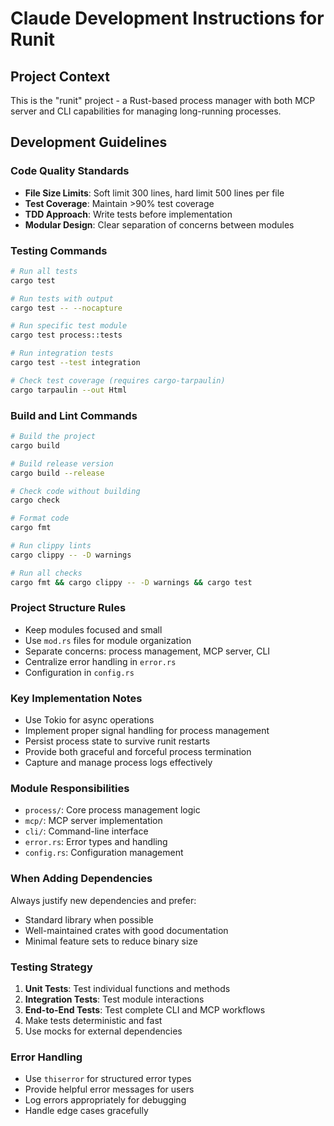 # Claude Development Instructions for Runit

## Project Context
This is the "runit" project - a Rust-based process manager with both MCP server and CLI capabilities for managing long-running processes.

## Development Guidelines

### Code Quality Standards
- **File Size Limits**: Soft limit 300 lines, hard limit 500 lines per file
- **Test Coverage**: Maintain >90% test coverage
- **TDD Approach**: Write tests before implementation
- **Modular Design**: Clear separation of concerns between modules

### Testing Commands
```bash
# Run all tests
cargo test

# Run tests with output
cargo test -- --nocapture

# Run specific test module
cargo test process::tests

# Run integration tests
cargo test --test integration

# Check test coverage (requires cargo-tarpaulin)
cargo tarpaulin --out Html
```

### Build and Lint Commands
```bash
# Build the project
cargo build

# Build release version
cargo build --release

# Check code without building
cargo check

# Format code
cargo fmt

# Run clippy lints
cargo clippy -- -D warnings

# Run all checks
cargo fmt && cargo clippy -- -D warnings && cargo test
```

### Project Structure Rules
- Keep modules focused and small
- Use `mod.rs` files for module organization
- Separate concerns: process management, MCP server, CLI
- Centralize error handling in `error.rs`
- Configuration in `config.rs`

### Key Implementation Notes
- Use Tokio for async operations
- Implement proper signal handling for process management
- Persist process state to survive runit restarts
- Provide both graceful and forceful process termination
- Capture and manage process logs effectively

### Module Responsibilities
- `process/`: Core process management logic
- `mcp/`: MCP server implementation
- `cli/`: Command-line interface
- `error.rs`: Error types and handling
- `config.rs`: Configuration management

### When Adding Dependencies
Always justify new dependencies and prefer:
- Standard library when possible
- Well-maintained crates with good documentation
- Minimal feature sets to reduce binary size

### Testing Strategy
1. **Unit Tests**: Test individual functions and methods
2. **Integration Tests**: Test module interactions
3. **End-to-End Tests**: Test complete CLI and MCP workflows
4. Make tests deterministic and fast
5. Use mocks for external dependencies

### Error Handling
- Use `thiserror` for structured error types
- Provide helpful error messages for users
- Log errors appropriately for debugging
- Handle edge cases gracefully